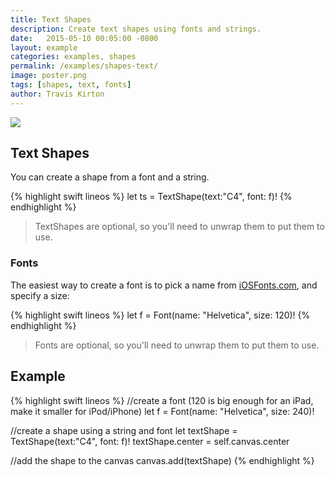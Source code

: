 ```yaml
---
title: Text Shapes
description: Create text shapes using fonts and strings.
date:   2015-05-10 00:05:00 -0800
layout: example
categories: examples, shapes
permalink: /examples/shapes-text/
image: poster.png
tags: [shapes, text, fonts]
author: Travis Kirton
---
```

![](text.png)

## Text Shapes
You can create a shape from a font and a string.

{% highlight swift lineos %}
let ts = TextShape(text:"C4", font: f)!
{% endhighlight %}

> TextShapes are optional, so you'll need to unwrap them to put them to use.

### Fonts
The easiest way to create a font is to pick a name from [iOSFonts.com](http://www.iosfonts.com), and specify a size:

{% highlight swift lineos %}
let f = Font(name: "Helvetica", size: 120)!
{% endhighlight %}

> Fonts are optional, so you'll need to unwrap them to put them to use.

## Example
{% highlight swift lineos %}
//create a font (120 is big enough for an iPad, make it smaller for iPod/iPhone)
let f = Font(name: "Helvetica", size: 240)!

//create a shape using a string and font
let textShape = TextShape(text:"C4", font: f)!
textShape.center = self.canvas.center

//add the shape to the canvas
canvas.add(textShape)
{% endhighlight %}
